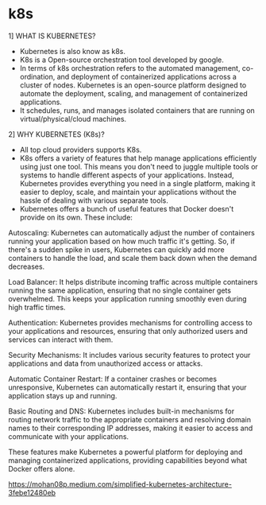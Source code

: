 # k8s

1] WHAT IS KUBERNETES?

 - Kubernetes is also know as k8s.
 - K8s is a Open-source orchestration tool developed by google. 
 - In terms of k8s orchestration refers to the automated management, co-ordination, and deployment of containerized applications across a cluster of nodes. Kubernetes is an open-source platform designed to automate the deployment, scaling, and management of containerized applications.
 - It schedules, runs, and manages isolated containers that are running on virtual/physical/cloud machines.


2] WHY KUBERNETES (K8s)?
 
 - All top cloud providers supports K8s. 
 - K8s offers a variety of features that help manage applications efficiently using just one tool. This means you don't need to juggle multiple tools or systems to handle different aspects of your applications. Instead, Kubernetes provides everything you need in a single platform, making it easier to deploy, scale, and maintain your applications without the hassle of dealing with various separate tools.
 - Kubernetes offers a bunch of useful features that Docker doesn't provide on its own. These include:

Autoscaling: Kubernetes can automatically adjust the number of containers running your application based on how much traffic it's getting. So, if there's a sudden spike in users, Kubernetes can quickly add more containers to handle the load, and scale them back down when the demand decreases.

Load Balancer: It helps distribute incoming traffic across multiple containers running the same application, ensuring that no single container gets overwhelmed. This keeps your application running smoothly even during high traffic times.

Authentication: Kubernetes provides mechanisms for controlling access to your applications and resources, ensuring that only authorized users and services can interact with them.

Security Mechanisms: It includes various security features to protect your applications and data from unauthorized access or attacks.

Automatic Container Restart: If a container crashes or becomes unresponsive, Kubernetes can automatically restart it, ensuring that your application stays up and running.

Basic Routing and DNS: Kubernetes includes built-in mechanisms for routing network traffic to the appropriate containers and resolving domain names to their corresponding IP addresses, making it easier to access and communicate with your applications.

These features make Kubernetes a powerful platform for deploying and managing containerized applications, providing capabilities beyond what Docker offers alone.

https://mohan08p.medium.com/simplified-kubernetes-architecture-3febe12480eb


